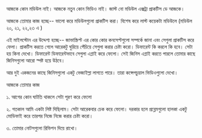 আজকে কোন মডিউল নাই। আজকে নতুন কোন ভিডিও নাই। জাস্ট নো মডিউল এক্সট্রা প্রাকটিস ডে আজকে।

আজকে তোমার কাজ হচ্ছে-- ভালো করে মডিউলগুলো প্রাকটিস করা। বিশেষ করে লাস্ট কয়েকটা মডিউলে (মডিউল ২০, ২১, ২২,২৩ এ )

এই মাইলস্টোন এর উদ্দেশ্য হচ্ছে-- জাভাস্ক্রিপ্ট এর কোর কোর কনসেপ্টগুলো সম্পর্কে জানা এবং সেগুলা প্রাকটিস করে ফেলা। প্রাকটিস করতে গেলে আরেকটু ঘুরিয়ে পেঁচিয়ে সেগুলা করার চেষ্টা করো। ডিফারেন্ট কি করলে কি হবে। সেটা হয় কিনা দেখো। ডিফারেন্ট ডিফারেন্টভাবে সেগুলা এপ্লাই করে ফেলো। সেই জিনিস এপ্লাই করতে পারলে তোমার কাছে জিনিসগুলো আরো স্পষ্ট হয়ে উঠবে।

আর দুই একজনের কাছে জিনিসগুলো একটু ভেজাইল্লা লাগতে পারে। তারা কন্সেপচুয়াল ভিডিওগুলো দেখো।

আজকে তোমার কাজ

১. আগের কোন ঘাটতি থাকলে সেটা পূরণ করে ফেলো

২. গতকাল আমি একটা লিষ্ট দিছিলাম। সেটা আরেকবার চেক করে ফেলো। দরকার হলে প্রব্লেমগুলো হালকা একটু মোডিফাই করে তারপর নিজে নিজে করার চেষ্টা করো।

৩. তোমার নোটসগুলো রিভিশন দিয়ে রাখো।